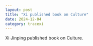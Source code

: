 ```yaml
---
layout: post
title: "Xi published book on Culture"
date: 2024-12-04
category: tracexi
---
```


Xi Jinping published book on Culture.
